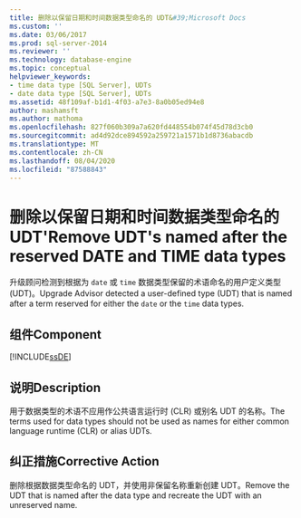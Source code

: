 ```yaml
---
title: 删除以保留日期和时间数据类型命名的 UDT&#39;Microsoft Docs
ms.custom: ''
ms.date: 03/06/2017
ms.prod: sql-server-2014
ms.reviewer: ''
ms.technology: database-engine
ms.topic: conceptual
helpviewer_keywords:
- time data type [SQL Server], UDTs
- date data type [SQL Server], UDTs
ms.assetid: 48f109af-b1d1-4f03-a7e3-8a0b05ed94e8
author: mashamsft
ms.author: mathoma
ms.openlocfilehash: 827f060b309a7a620fd448554b074f45d78d3cb0
ms.sourcegitcommit: ad4d92dce894592a259721a1571b1d8736abacdb
ms.translationtype: MT
ms.contentlocale: zh-CN
ms.lasthandoff: 08/04/2020
ms.locfileid: "87588843"
---
```

# <a name="remove-udt39s-named-after-the-reserved-date-and-time-data-types"></a><span data-ttu-id="e6601-102">删除以保留日期和时间数据类型命名的 UDT&#39;</span><span class="sxs-lookup"><span data-stu-id="e6601-102">Remove UDT&#39;s named after the reserved DATE and TIME data types</span></span>
  <span data-ttu-id="e6601-103">升级顾问检测到根据为 `date` 或 `time` 数据类型保留的术语命名的用户定义类型 (UDT)。</span><span class="sxs-lookup"><span data-stu-id="e6601-103">Upgrade Advisor detected a user-defined type (UDT) that is named after a term reserved for either the `date` or the `time` data types.</span></span>  
  
## <a name="component"></a><span data-ttu-id="e6601-104">组件</span><span class="sxs-lookup"><span data-stu-id="e6601-104">Component</span></span>  
 [!INCLUDE[ssDE](../../includes/ssde-md.md)]  
  
## <a name="description"></a><span data-ttu-id="e6601-105">说明</span><span class="sxs-lookup"><span data-stu-id="e6601-105">Description</span></span>  
 <span data-ttu-id="e6601-106">用于数据类型的术语不应用作公共语言运行时 (CLR) 或别名 UDT 的名称。</span><span class="sxs-lookup"><span data-stu-id="e6601-106">The terms used for data types should not be used as names for either common language runtime (CLR) or alias UDTs.</span></span>  
  
## <a name="corrective-action"></a><span data-ttu-id="e6601-107">纠正措施</span><span class="sxs-lookup"><span data-stu-id="e6601-107">Corrective Action</span></span>  
 <span data-ttu-id="e6601-108">删除根据数据类型命名的 UDT，并使用非保留名称重新创建 UDT。</span><span class="sxs-lookup"><span data-stu-id="e6601-108">Remove the UDT that is named after the data type and recreate the UDT with an unreserved name.</span></span>  
  
  
